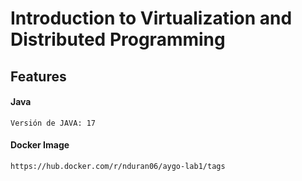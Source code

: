 # Introduction to Virtualization and Distributed Programming

## Features

#### Java
```
Versión de JAVA: 17
```

#### Docker Image
```
https://hub.docker.com/r/nduran06/aygo-lab1/tags
```
